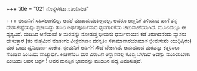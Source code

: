 +++
title = "021 ನೊನ್ದಳಕಟಾ ಸತಿಯೆನುತ"

+++
ಭೀಮನಿಗೆ ಸಹಿಸಲಾಗಲಿಲ್ಲ. ಆದರೆ ಮಾತಾಡುವಂತಿಲ್ಲವಲ್ಲ. ಆದರೂ ಅಣ್ಣನಿಗೆ ತಿಳಿಯುವ ಹಾಗೆ ತನ್ನ ದೇಹಚೇಷ್ಟೆಯನ್ನು ಪ್ರಕಟಿಸಿದ್ದು ತುಂಬ ಅರ್ಥಪೂರ್ಣವಾದ ಧ್ವನಿಗಾರಿಕೆಯ ಚಟುವಟಿಕೆಯಾಗಿದೆ. ಮೂಲದಲ್ಲೂ ಈ ದೃಶ್ಯವಿದೆ. ಮದಿಸಿದ ಆನೆಯಂತೆ ಆ ಮರವನ್ನು ನೋಡುತ್ತ ಭೀಮನು ಧರ್ಮರಾಯನ ಕಡೆ ತಿರುಗಿದನೆಂದು ವ್ಯಾಸರು ಹೇಳುತ್ತಾರೆ (ತಂ ಮತ್ತಮಿವ ಮಾತಂಗಂ ವೀಕ್ಷಮಾಣಂ ವನಸ್ಪತಿಂ ಸತಾಮಾವಾರಯಾಮಾಸ ಭೀಮಸೇನಂ ಯುಧಿಷ್ಠಿರಂ)  
ಮರ ಒಂದು ಧ್ವನಿಪೂರ್ಣ ಸಂಕೇತ. ಭೀಮನಿಗೆ ಅಡಿಗೆಗೆ ಸೌದೆ ಬೇಕಾಗಿದೆ. ಆದುದರಿಂದ ಮರವನ್ನು ಕತ್ತರಿಸಲು ನೋಡಿದ ಎಂಬುದು ವಾಚ್ಯಾರ್ಥ. ಕೀಚಕನೆಂಬ ಮರ ವಿರಾಟನ ಆಸ್ಥಾನದಲ್ಲಿ ಕೊಬ್ಬಿ ಬೆಳೆದಿದೆ ಅದನ್ನು ಮುರಿಯಬೇಕು ಎಂಬುದು ಅವನ ಅರ್ಥ ! ಅವನ ಮನಸ್ಸಿನ ಭಾವವನ್ನು ಮುಂದಿನ ಪದ್ಯ ವಿವರಿಸುತ್ತದೆ.